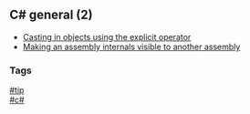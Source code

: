 ## C\# general (2)

- [Casting in objects using the explicit operator](explicit-casting-in-objects.md)
- [Making an assembly internals visible to another assembly](assembly-internals-visibility.md)

### Tags
[#tip](../../tips.md)  
[#c#](../csharp.md)